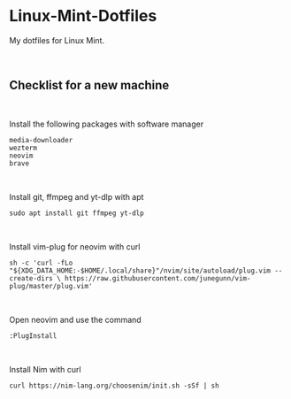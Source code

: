 <br>

# Linux-Mint-Dotfiles

My dotfiles for Linux Mint.

<br>

## Checklist for a new machine

<br>

Install the following packages with software manager

```
media-downloader
wezterm
neovim
brave
```

<br>

Install git, ffmpeg and yt-dlp with apt

```
sudo apt install git ffmpeg yt-dlp
```

<br>

Install vim-plug for neovim with curl

```
sh -c 'curl -fLo "${XDG_DATA_HOME:-$HOME/.local/share}"/nvim/site/autoload/plug.vim --create-dirs \ https://raw.githubusercontent.com/junegunn/vim-plug/master/plug.vim'
```

<br>

Open neovim and use the command

```
:PlugInstall
```

<br>

Install Nim with curl

```
curl https://nim-lang.org/choosenim/init.sh -sSf | sh
```

<br>
